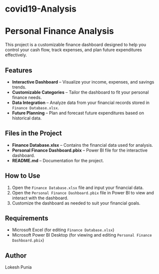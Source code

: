 # covid19-Analysis
# Personal Finance Analysis

This project is a customizable finance dashboard designed to help you control your cash flow, track expenses, and plan future expenditures effectively.

## Features
- **Interactive Dashboard** – Visualize your income, expenses, and savings trends.
- **Customizable Categories** – Tailor the dashboard to fit your personal finance needs.
- **Data Integration** – Analyze data from your financial records stored in `Finance Database.xlsx`.
- **Future Planning** – Plan and forecast future expenditures based on historical data.

## Files in the Project
- **Finance Database.xlsx** – Contains the financial data used for analysis.
- **Personal Finance Dashboard.pbix** – Power BI file for the interactive dashboard.
- **README.md** – Documentation for the project.

## How to Use
1. Open the `Finance Database.xlsx` file and input your financial data.
2. Open the `Personal Finance Dashboard.pbix` file in Power BI to view and interact with the dashboard.
3. Customize the dashboard as needed to suit your financial goals.

## Requirements
- Microsoft Excel (for editing `Finance Database.xlsx`)
- Microsoft Power BI Desktop (for viewing and editing `Personal Finance Dashboard.pbix`)

## Author
Lokesh Punia

